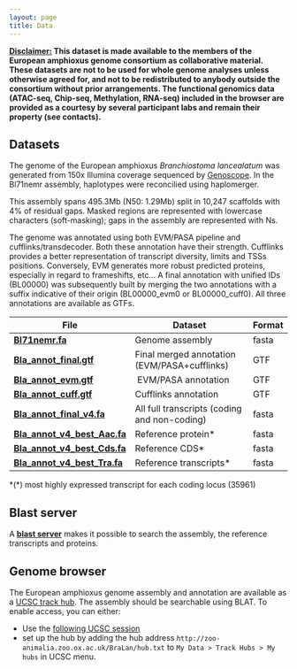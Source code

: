 ```yaml
---
layout: page
title: Data
---
```


<div class="message">
  <b><u>Disclaimer:</u> This dataset is made available to the members of the European amphioxus genome consortium as collaborative material. These datasets are not to be used for whole genome analyses unless otherwise agreed for, and not to be redistributed to anybody outside the consortium without prior arrangements. The functional genomics data (ATAC-seq, Chip-seq, Methylation, RNA-seq) included in the browser are provided as a courtesy by several participant labs and remain their property (see contacts).</b></div>

## Datasets

The genome of the European amphioxus *Branchiostoma lancealatum* was generated from 150x Illumina coverage sequenced by [Genoscope](http://www.genoscope.cns.fr). In the Bl71nemr assembly, haplotypes were reconcilied using haplomerger.

This assembly spans 495.3Mb (N50: 1.29Mb) split in 10,247 scaffolds with 4% of residual gaps. Masked regions are represented with lowercase characters (soft-masking); gaps in the assembly are represented with Ns.

The genome was annotated using both EVM/PASA pipeline and cufflinks/transdecoder. Both these annotation have their strength. Cufflinks provides a better representation of transcript diversity, limits and TSSs positions. Conversely, EVM generates more robust predicted proteins, especially in regard to frameshifts, etc... A final annotation with unified IDs (BL00000) was subsequently built by merging the two annotations with a suffix indicative of their origin (BL00000_evm0 or BL00000_cuff0). All three annotations are available as GTFs.

|File   |Dataset   | Format |
|---|---|---|
| **[Bl71nemr.fa](https://www.dropbox.com/s/r9s9wd3osyf6zud/Bl71nemr.fa.gz?dl=1)**  | Genome assembly  | fasta |
| **[Bla_annot_final.gtf](https://www.dropbox.com/s/d4fqnoa8gdix3pa/Bla_annot_final.gtf.gz?dl=1)** | Final merged annotation (EVM/PASA+cufflinks)  | GTF |
| **[Bla_annot_evm.gtf](https://www.dropbox.com/s/d4fqnoa8gdix3pa/Bla_annot_final.gtf.gz?dl=1)**| EVM/PASA annotation | GTF |
| **[Bla_annot_cuff.gtf](https://www.dropbox.com/s/ow1v90mfflk070b/Bla_annot_cuff.gtf.gz?dl=1)** | Cufflinks annotation | GTF |
| **[Bla_annot_final_v4.fa](https://www.dropbox.com/s/3an2j8vd7ljwm47/Bla_annot_final_v4.fa.gz?dl=1)** | All full transcripts (coding and non-coding) | fasta |
| **[Bla_annot_v4_best_Aac.fa](https://www.dropbox.com/s/8853oz3c977nxdn/Bla_annot_v4_best_Aac.fa.gz?dl=1)**| Reference protein*  | fasta |
| **[Bla_annot_v4_best_Cds.fa](https://www.dropbox.com/s/tkzkuo4gq25v11g/Bla_annot_v4_best_Cds.fa.gz?dl=1)**| Reference CDS*  | fasta |
| **[Bla_annot_v4_best_Tra.fa](https://www.dropbox.com/s/6by9yx915jyba7a/Bla_annot_v4_best_Tra.fa.gz?dl=1)**| Reference transcripts*  | fasta |

*(\*) most highly expressed transcript for each coding locus (35961)

## Blast server

A **[blast server](http://zoo-animalia.zoo.ox.ac.uk/blastseq04)** makes it possible to search the assembly, the reference transcripts and proteins.

## Genome browser

The European amphioxus genome assembly and annotation are available as a [UCSC track hub](https://genome.ucsc.edu/goldenPath/help/hgTrackHubHelp.html). The assembly should be searchable using BLAT. To enable access, you can either:

- Use the [following UCSC session](http://genome-euro.ucsc.edu/cgi-bin/hgTracks?hgS_doOtherUser=submit&hgS_otherUserName=fmarletaz&hgS_otherUserSessionName=basic_braLan1)
- set up the hub by adding the hub address `http://zoo-animalia.zoo.ox.ac.uk/BraLan/hub.txt` to `My Data > Track Hubs > My hubs` in UCSC menu.
